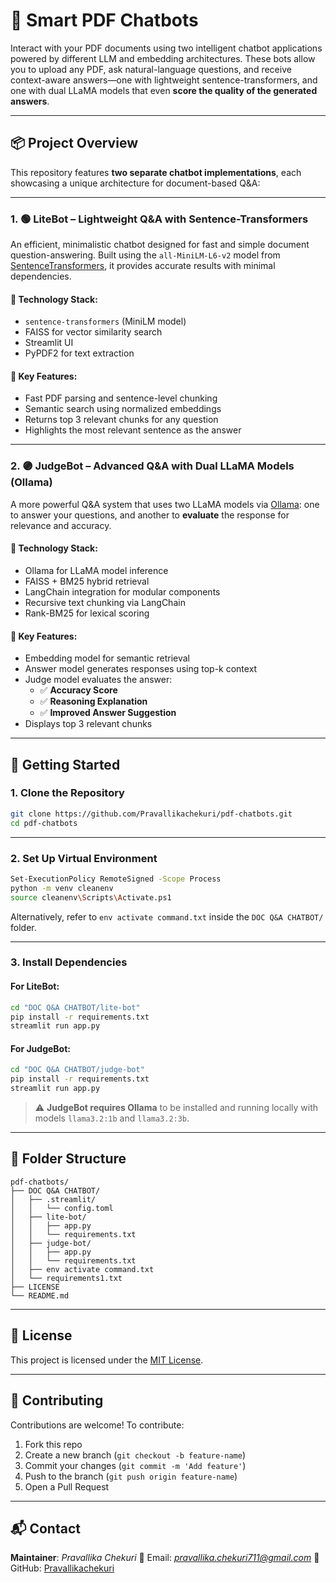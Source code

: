 # 🧠 Smart PDF Chatbots

Interact with your PDF documents using two intelligent chatbot applications powered by different LLM and embedding architectures. These bots allow you to upload any PDF, ask natural-language questions, and receive context-aware answers—one with lightweight sentence-transformers, and one with dual LLaMA models that even **score the quality of the generated answers**.

---

## 📦 Project Overview

This repository features **two separate chatbot implementations**, each showcasing a unique architecture for document-based Q&A:

---

### 1. 🟢 **LiteBot** – Lightweight Q&A with Sentence-Transformers

An efficient, minimalistic chatbot designed for fast and simple document question-answering. Built using the `all-MiniLM-L6-v2` model from [SentenceTransformers](https://www.sbert.net/), it provides accurate results with minimal dependencies.

#### 🔹 Technology Stack:
- `sentence-transformers` (MiniLM model)
- FAISS for vector similarity search
- Streamlit UI
- PyPDF2 for text extraction

#### 🔹 Key Features:
- Fast PDF parsing and sentence-level chunking
- Semantic search using normalized embeddings
- Returns top 3 relevant chunks for any question
- Highlights the most relevant sentence as the answer


---

### 2. 🟣 **JudgeBot** – Advanced Q&A with Dual LLaMA Models (Ollama)

A more powerful Q&A system that uses two LLaMA models via [Ollama](https://ollama.com/): one to answer your questions, and another to **evaluate** the response for relevance and accuracy.

#### 🔹 Technology Stack:
- Ollama for LLaMA model inference
- FAISS + BM25 hybrid retrieval
- LangChain integration for modular components
- Recursive text chunking via LangChain
- Rank-BM25 for lexical scoring

#### 🔹 Key Features:
- Embedding model for semantic retrieval
- Answer model generates responses using top-k context
- Judge model evaluates the answer:
  - ✅ **Accuracy Score**
  - ✅ **Reasoning Explanation**
  - ✅ **Improved Answer Suggestion**
- Displays top 3 relevant chunks


---

## 🚀 Getting Started

### 1. Clone the Repository

```bash
git clone https://github.com/Pravallikachekuri/pdf-chatbots.git
cd pdf-chatbots
````

---

### 2. Set Up Virtual Environment

```bash
Set-ExecutionPolicy RemoteSigned -Scope Process   
python -m venv cleanenv
source cleanenv\Scripts\Activate.ps1
```

Alternatively, refer to `env activate command.txt` inside the `DOC Q&A CHATBOT/` folder.

---

### 3. Install Dependencies

#### For LiteBot:

```bash
cd "DOC Q&A CHATBOT/lite-bot"
pip install -r requirements.txt
streamlit run app.py
```

#### For JudgeBot:

```bash
cd "DOC Q&A CHATBOT/judge-bot"
pip install -r requirements.txt
streamlit run app.py
```

> ⚠️ **JudgeBot requires Ollama** to be installed and running locally with models `llama3.2:1b` and `llama3.2:3b`.

---

## 📂 Folder Structure

```
pdf-chatbots/
├── DOC Q&A CHATBOT/
│   ├── .streamlit/
│   │   └── config.toml
│   ├── lite-bot/
│   │   ├── app.py
│   │   └── requirements.txt
│   ├── judge-bot/
│   │   ├── app.py
│   │   └── requirements.txt
│   ├── env activate command.txt
│   └── requirements1.txt
├── LICENSE
└── README.md
```

---

## 📝 License

This project is licensed under the [MIT License](./LICENSE).

---

## 🤝 Contributing

Contributions are welcome!
To contribute:

1. Fork this repo
2. Create a new branch (`git checkout -b feature-name`)
3. Commit your changes (`git commit -m 'Add feature'`)
4. Push to the branch (`git push origin feature-name`)
5. Open a Pull Request

---

## 📬 Contact

**Maintainer**: *Pravallika Chekuri*
📧 Email: *[pravallika.chekuri711@gmail.com](mailto:pravallika.chekuri711@gmail.com)*
🔗 GitHub: [Pravallikachekuri](https://github.com/Pravallikachekuri)


